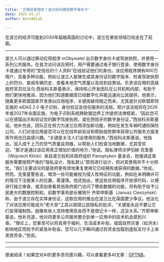 ```yaml
---
title: '方便还是侵扰？波兰如何接受数字身份卡'
date: 2025-01-27
author: ByteAILab

---
```


在波兰的经济可能到2030年超越英国的讨论中，波兰在某些领域已经走在了前面。

---
波兰人可以通过移动应用程序 mObywatel 出示数字身份卡或驾驶执照，并使用一系列公共服务。在首次访问该应用时，用户需要通过电子银行登录、使用数字身份卡或通过专用的“受信任的个人资料”在线验证他们的身份。该应用程序拥有800万用户，具备多种功能，例如让波兰人能够生成其身份证的数字版本、检查驾驶执照上的罚分、查阅车辆历史、查看本地空气质量以及找到投票站。负责该应用的高级政府官员拉法乌·西翁科夫斯基表示，保持核心开发团队在公共机构内部，有助于他们更快地推进，因为他们知道数据库已经数字化并能迅速向公民提供。他表示，随着更多欧盟国家开发类似应用程序，关键突破将随之而来，尤其是针对欧盟即将实施的 eIDAS 2.0 电子识别、身份验证及信任服务的法规。预计该法规将在2026年或2027年全面实施，为电子识别系统跨欧盟边界工作提供法律框架，“因此您可以在德国出示和验证您的数字驾驶执照，或在西班牙的数字身份证，”西翁科夫斯基说。他补充说，团队正在努力为波兰应用添加新功能，例如在发生车祸时通知保险公司。人们对该应用是否可以在在线年龄验证和帮助弱势群体获得公共服务方面发挥作用也日益感兴趣。“关键是关注人们会使用的服务，”西翁科夫斯基说。他指出，加入成千上万的空气质量监测器，以帮助人们检查当地数据，尤其受欢迎。“那才是通过该应用真正增加价值的地方，”他说。隐私律师沃伊切赫·克里基（Wojciech Klicki）来自波兰权利非政府组织 Panoptykon 基金会，他强调这类服务需要按照严格的“隐私设计、隐私默认”原则进行设计，但对其使用并不十分担忧。“我们主要谈论的是政府更有效地重复使用它已经拥有或获得的数据，”他说。然而，克里基警告说，增添一些可能被视为侵入性特征的功能，例如在未明确许可的情况下注册某人的位置，需谨慎。他还指出，使这些应用程序开放源代码，以便进行独立审查，或添加查看其他政府部门访问了哪些数据的功能，将有助于给予公民更大的数据控制权。前数字事务部长雅努什·齐耶申斯基（Janusz Cieszyński）称，由于波兰存在实体身份证，这款应用的推出在波兰比在英国更少争议。他淡化了对该应用可能成为“老大哥”工具以窥探公民隐私的批评。“关键是永远不要让它们变得强制性。就像有些人坚持使用现金而不是借记卡一样，这没关系。”齐耶申斯基说。他补充道，他对将更多公共服务整合到单一应用中的技术机会感到兴奋。“理论上，您甚至可以将其用于福利、生活成本补贴，或因自然灾害（如洪水）影响地区而给予的紧急补助金。您可以几乎瞬间通过将资金加载到虚拟支付卡上来发放资金，”他说。

---
---
感谢阅读！如果您对AI的更多资讯感兴趣，可以查看更多AI文章：[GPTNB](https://gptnb.com)。